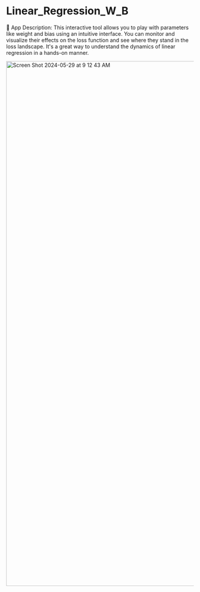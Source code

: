 # Linear_Regression_W_B

🌟 App Description:
This interactive tool allows you to play with parameters like weight and bias using an intuitive interface. You can monitor and visualize their effects on the loss function and see where they stand in the loss landscape. It's a great way to understand the dynamics of linear regression in a hands-on manner.



<img width="1410" alt="Screen Shot 2024-05-29 at 9 12 43 AM" src="https://github.com/Hawar-Dzaee/Linear_Regression_W_B/assets/96496172/7888ff6f-bce9-4a02-bd9a-599e7027618c">
